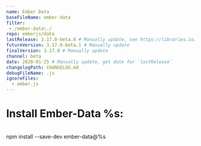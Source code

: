 ```yaml
---
name: Ember Data
baseFileName: ember-data
filter:
 - /ember-data\./
repo: emberjs/data
lastRelease: 3.17.0-beta.0 # Manually update, see https://libraries.io/npm/ember-data throughout
futureVersion: 3.17.0-beta.1 # Manually update
finalVersion: 3.17.0 # Manually update
channel: beta
date: 2020-01-25 # Manually update, get date for `lastRelease` 
changelogPath: CHANGELOG.md
debugFileName: .js
ignoreFiles:
  - ember.js
---
```

# Install Ember-Data %s:
<br>
npm install --save-dev ember-data@%s
